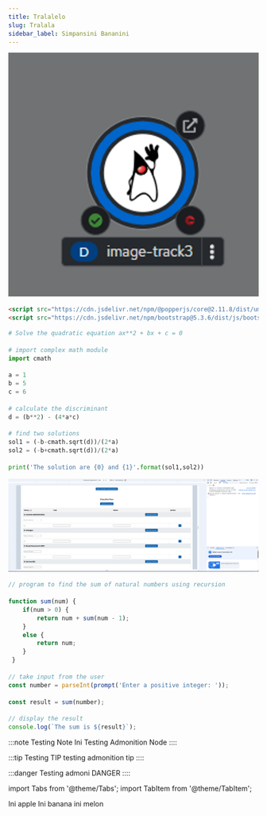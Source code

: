 ```yaml
---
title: Tralalelo
slug: Tralala
sidebar_label: Simpansini Bananini
---
```

![pod.png](https://raw.githubusercontent.com/KenniHK/docusaurus_CMS/main/static/img/pod.png)


```HTML
<script src="https://cdn.jsdelivr.net/npm/@popperjs/core@2.11.8/dist/umd/popper.min.js" integrity="sha384-I7E8VVD/ismYTF4hNIPjVp/Zjvgyol6VFvRkX/vR+Vc4jQkC+hVqc2pM8ODewa9r" crossorigin="anonymous"></script>
<script src="https://cdn.jsdelivr.net/npm/bootstrap@5.3.6/dist/js/bootstrap.min.js" integrity="sha384-RuyvpeZCxMJCqVUGFI0Do1mQrods/hhxYlcVfGPOfQtPJh0JCw12tUAZ/Mv10S7D" crossorigin="anonymous"></script>
```


```python
# Solve the quadratic equation ax**2 + bx + c = 0

# import complex math module
import cmath

a = 1
b = 5
c = 6

# calculate the discriminant
d = (b**2) - (4*a*c)

# find two solutions
sol1 = (-b-cmath.sqrt(d))/(2*a)
sol2 = (-b+cmath.sqrt(d))/(2*a)

print('The solution are {0} and {1}'.format(sol1,sol2))
```


![tesSS.png](https://raw.githubusercontent.com/KenniHK/docusaurus_CMS/main/static/img/tesSS.png)


```javascript
// program to find the sum of natural numbers using recursion

function sum(num) {
    if(num > 0) {
        return num + sum(num - 1);
    }
    else {
        return num;
    }
 }

// take input from the user
const number = parseInt(prompt('Enter a positive integer: '));

const result = sum(number);

// display the result
console.log(`The sum is ${result}`);
```


:::note Testing Note
Ini Testing Admonition Node
::::


:::tip Testing TIP
testing admonition tip
::::



:::danger Testing admoni
DANGER
::::



import Tabs from '@theme/Tabs'; 
import TabItem from '@theme/TabItem';

<Tabs>
 <TabItem value="apple" label="Apple" default>
      Ini apple
      </TabItem>
 <TabItem value="banana" label="Banana">
      Ini banana
      </TabItem>
 <TabItem value="melon" label="Melon">
      ini melon
      </TabItem>
</Tabs>


